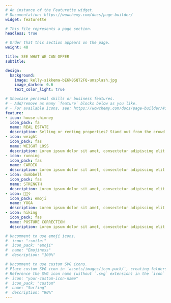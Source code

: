 ```yaml
---
# An instance of the Featurette widget.
# Documentation: https://wowchemy.com/docs/page-builder/
widget: featurette

# This file represents a page section.
headless: true

# Order that this section appears on the page.
weight: 40

title: SEE WHAT WE CAN OFFER
subtitle:

design:
  background:
    image: kelly-sikkema-bE6k8SQT2FQ-unsplash.jpg
    image_darken: 0.6
    text_color_light: true

# Showcase personal skills or business features.
# - Add/remove as many `feature` blocks below as you like.
# - For available icons, see: https://wowchemy.com/docs/page-builder/#icons
feature:
- icon: house-chimney
  icon_pack: fa
  name: REAL ESTATE
  description: Selling or renting properties? Stand out from the crowd with photos and videos taken from unique perspectives.  
- icon: weight
  icon_pack: fas
  name: WEIGHT LOSS
  description: Lorem ipsum dolor sit amet, consectetur adipiscing elit. Proin eu sem vehicula, mattis ipsum et, dapibus magna.
- icon: running
  icon_pack: fas
  name: CARDIO
  description: Lorem ipsum dolor sit amet, consectetur adipiscing elit. Proin eu sem vehicula, mattis ipsum et, dapibus magna.
- icon: dumbbell
  icon_pack: fas
  name: STRENGTH
  description: Lorem ipsum dolor sit amet, consectetur adipiscing elit. Proin eu sem vehicula, mattis ipsum et, dapibus magna.
- icon: 🧘🏼‍♀️
  icon_pack: emoji
  name: YOGA
  description: Lorem ipsum dolor sit amet, consectetur adipiscing elit. Proin eu sem vehicula, mattis ipsum et, dapibus magna.
- icon: hiking
  icon_pack: fas
  name: POSTURE CORRECTION
  description: Lorem ipsum dolor sit amet, consectetur adipiscing elit. Proin eu sem vehicula, mattis ipsum et, dapibus magna.  

# Uncomment to use emoji icons.
#- icon: ":smile:"
#  icon_pack: "emoji"
#  name: "Emojiness"
#  description: "100%"  

# Uncomment to use custom SVG icons.
# Place custom SVG icon in `assets/images/icon-pack/`, creating folders if necessary.
# Reference the SVG icon name (without `.svg` extension) in the `icon` field.
#- icon: "your-custom-icon-name"
#  icon_pack: "custom"
#  name: "Surfing"
#  description: "90%"
---
```

